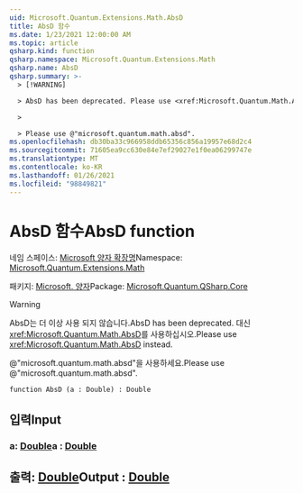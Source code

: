 ```yaml
---
uid: Microsoft.Quantum.Extensions.Math.AbsD
title: AbsD 함수
ms.date: 1/23/2021 12:00:00 AM
ms.topic: article
qsharp.kind: function
qsharp.namespace: Microsoft.Quantum.Extensions.Math
qsharp.name: AbsD
qsharp.summary: >-
  > [!WARNING]

  > AbsD has been deprecated. Please use <xref:Microsoft.Quantum.Math.AbsD> instead.

  >

  > Please use @"microsoft.quantum.math.absd".
ms.openlocfilehash: db30ba33c966958ddb65356c856a19957e68d2c4
ms.sourcegitcommit: 71605ea9cc630e84e7ef29027e1f0ea06299747e
ms.translationtype: MT
ms.contentlocale: ko-KR
ms.lasthandoff: 01/26/2021
ms.locfileid: "98849821"
---
```

# <a name="absd-function"></a><span data-ttu-id="fda81-102">AbsD 함수</span><span class="sxs-lookup"><span data-stu-id="fda81-102">AbsD function</span></span>

<span data-ttu-id="fda81-103">네임 스페이스: [Microsoft 양자 확장명](xref:Microsoft.Quantum.Extensions.Math)</span><span class="sxs-lookup"><span data-stu-id="fda81-103">Namespace: [Microsoft.Quantum.Extensions.Math](xref:Microsoft.Quantum.Extensions.Math)</span></span>

<span data-ttu-id="fda81-104">패키지: [Microsoft. 양자](https://nuget.org/packages/Microsoft.Quantum.QSharp.Core)</span><span class="sxs-lookup"><span data-stu-id="fda81-104">Package: [Microsoft.Quantum.QSharp.Core](https://nuget.org/packages/Microsoft.Quantum.QSharp.Core)</span></span>


> [!WARNING]
> <span data-ttu-id="fda81-105">AbsD는 더 이상 사용 되지 않습니다.</span><span class="sxs-lookup"><span data-stu-id="fda81-105">AbsD has been deprecated.</span></span> <span data-ttu-id="fda81-106">대신 <xref:Microsoft.Quantum.Math.AbsD>를 사용하십시오.</span><span class="sxs-lookup"><span data-stu-id="fda81-106">Please use <xref:Microsoft.Quantum.Math.AbsD> instead.</span></span>
>
> <span data-ttu-id="fda81-107">@"microsoft.quantum.math.absd"을 사용하세요.</span><span class="sxs-lookup"><span data-stu-id="fda81-107">Please use @"microsoft.quantum.math.absd".</span></span>



```qsharp
function AbsD (a : Double) : Double
```


## <a name="input"></a><span data-ttu-id="fda81-108">입력</span><span class="sxs-lookup"><span data-stu-id="fda81-108">Input</span></span>

### <a name="a--double"></a><span data-ttu-id="fda81-109">a: [Double](xref:microsoft.quantum.lang-ref.double)</span><span class="sxs-lookup"><span data-stu-id="fda81-109">a : [Double](xref:microsoft.quantum.lang-ref.double)</span></span>





## <a name="output--double"></a><span data-ttu-id="fda81-110">출력: [Double](xref:microsoft.quantum.lang-ref.double)</span><span class="sxs-lookup"><span data-stu-id="fda81-110">Output : [Double](xref:microsoft.quantum.lang-ref.double)</span></span>

